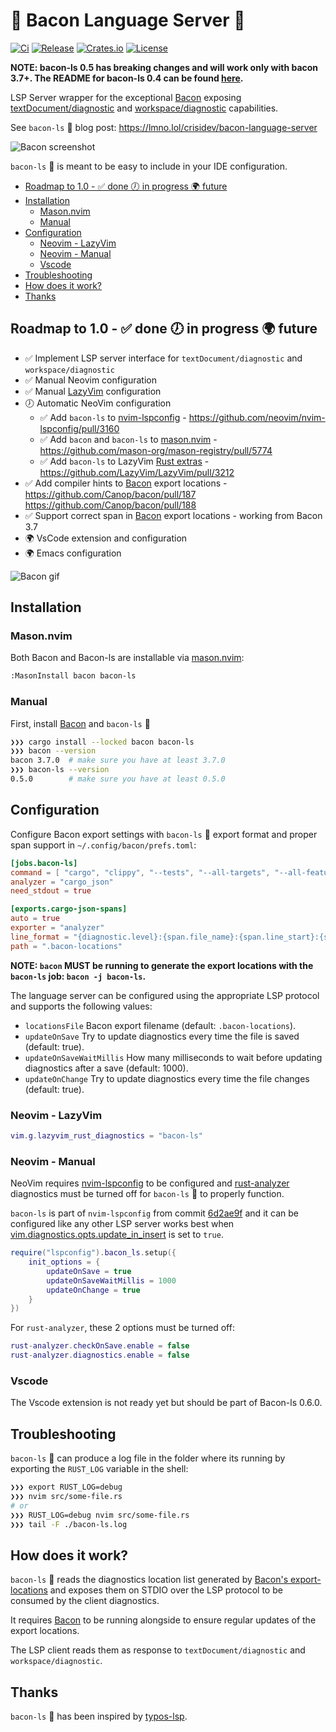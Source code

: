 # 🐽 Bacon Language Server 🐽

[![Ci](https://img.shields.io/github/actions/workflow/status/crisidev/bacon-ls/ci.yml?style=for-the-badge)](https://github.com/crisidev/bacon-ls/actions?query=workflow%3Aci)
[![Release](https://img.shields.io/github/actions/workflow/status/crisidev/bacon-ls/release.yml?style=for-the-badge)](https://github.com/crisidev/bacon-ls/actions?query=workflow%3Arelease)
[![Crates.io](https://img.shields.io/crates/v/bacon-ls?style=for-the-badge)](https://crates.io/crates/bacon-ls)
[![License](https://img.shields.io/badge/license-MIT-blue?style=for-the-badge)](https://github.com/crisidev/bacon-ls/blob/main/LICENSE)

**NOTE: bacon-ls 0.5 has breaking changes and will work only with bacon 3.7+. The README for bacon-ls 0.4
can be found [here](./README-0.4.md).**

LSP Server wrapper for the exceptional [Bacon](https://dystroy.org/bacon/) exposing [textDocument/diagnostic](https://microsoft.github.io/language-server-protocol/specification#textDocument_diagnostic) and [workspace/diagnostic](https://microsoft.github.io/language-server-protocol/specification#workspace_diagnostic) capabilities.

See `bacon-ls` 🐽 blog post: https://lmno.lol/crisidev/bacon-language-server

![Bacon screenshot](./img/screenshot.png)

`bacon-ls` 🐽 is meant to be easy to include in your IDE configuration.

<!-- vim-markdown-toc Marked -->

* [Roadmap to 1.0 - ✅ done 🕖 in progress 🌍 future](#roadmap-to-1.0---✅-done-🕖-in-progress-🌍-future)
* [Installation](#installation)
    * [Mason.nvim](#mason.nvim)
    * [Manual](#manual)
* [Configuration](#configuration)
    * [Neovim - LazyVim](#neovim---lazyvim)
    * [Neovim - Manual](#neovim---manual)
    * [Vscode](#vscode)
* [Troubleshooting](#troubleshooting)
* [How does it work?](#how-does-it-work?)
* [Thanks](#thanks)

<!-- vim-markdown-toc -->

## Roadmap to 1.0 - ✅ done 🕖 in progress 🌍 future

- ✅ Implement LSP server interface for `textDocument/diagnostic` and `workspace/diagnostic`
- ✅ Manual Neovim configuration
- ✅ Manual [LazyVim](https://www.lazyvim.org) configuration
- 🕖 Automatic NeoVim configuration
  - ✅ Add `bacon-ls` to [nvim-lspconfig](https://github.com/neovim/nvim-lspconfig/) - https://github.com/neovim/nvim-lspconfig/pull/3160
  - ✅ Add `bacon` and `bacon-ls` to [mason.nvim](https://github.com/williamboman/mason.nvim) - https://github.com/mason-org/mason-registry/pull/5774
  - ✅ Add `bacon-ls` to LazyVim [Rust extras](https://github.com/LazyVim/LazyVim/blob/main/lua/lazyvim/plugins/extras/lang/rust.lua) - https://github.com/LazyVim/LazyVim/pull/3212
- ✅ Add compiler hints to [Bacon](https://dystroy.org/bacon/) export locations - https://github.com/Canop/bacon/pull/187 https://github.com/Canop/bacon/pull/188
- ✅ Support correct span in [Bacon](https://dystroy.org/bacon/) export locations - working from Bacon 3.7
- 🌍 VsCode extension and configuration
- 🌍 Emacs configuration

![Bacon gif](./img/bacon-ls.gif)

## Installation

### Mason.nvim

Both Bacon and Bacon-ls are installable via [mason.nvim](https://github.com/williamboman/mason.nvim):

```bash
:MasonInstall bacon bacon-ls
```

### Manual

First, install [Bacon](https://dystroy.org/bacon/#installation) and `bacon-ls` 🐽

```bash
❯❯❯ cargo install --locked bacon bacon-ls
❯❯❯ bacon --version
bacon 3.7.0  # make sure you have at least 3.7.0
❯❯❯ bacon-ls --version
0.5.0        # make sure you have at least 0.5.0
```

## Configuration

Configure Bacon export settings with `bacon-ls` 🐽 export format and proper span support in `~/.config/bacon/prefs.toml`:

```toml
[jobs.bacon-ls]
command = [ "cargo", "clippy", "--tests", "--all-targets", "--all-features", "--message-format", "json-diagnostic-rendered-ansi" ]
analyzer = "cargo_json"
need_stdout = true

[exports.cargo-json-spans]
auto = true
exporter = "analyzer"
line_format = "{diagnostic.level}:{span.file_name}:{span.line_start}:{span.line_end}:{span.column_start}:{span.column_end}:{diagnostic.message}"
path = ".bacon-locations"
```

**NOTE: `bacon` MUST be running to generate the export locations with the `bacon-ls` job: `bacon -j bacon-ls`.**

The language server can be configured using the appropriate LSP protocol and
supports the following values:

- `locationsFile` Bacon export filename (default: `.bacon-locations`).
- `updateOnSave` Try to update diagnostics every time the file is saved (default: true).
- `updateOnSaveWaitMillis` How many milliseconds to wait before updating diagnostics after a save (default: 1000).
- `updateOnChange` Try to update diagnostics every time the file changes (default: true).


### Neovim - LazyVim

```lua
vim.g.lazyvim_rust_diagnostics = "bacon-ls"
```

### Neovim - Manual

NeoVim requires [nvim-lspconfig](https://github.com/neovim/nvim-lspconfig/) to be configured
and [rust-analyzer](https://rust-analyzer.github.io/) diagnostics must be turned off for `bacon-ls` 🐽
to properly function.

`bacon-ls` is part of `nvim-lspconfig` from commit
[6d2ae9f](https://github.com/neovim/nvim-lspconfig/commit/6d2ae9fdc3111a6e8fd5db2467aca11737195a30)
and it can be configured like any other LSP server works best when
[vim.diagnostics.opts.update_in_insert](https://neovim.io/doc/user/diagnostic.html#vim.diagnostic.Opts)
is set to `true`.

```lua
require("lspconfig").bacon_ls.setup({
    init_options = {
        updateOnSave = true
        updateOnSaveWaitMillis = 1000
        updateOnChange = true
    }
})
```

For `rust-analyzer`, these 2 options must be turned off:

```lua
rust-analyzer.checkOnSave.enable = false
rust-analyzer.diagnostics.enable = false
```

### Vscode

The Vscode extension is not ready yet but should be part of Bacon-ls 0.6.0.

## Troubleshooting

`bacon-ls` 🐽 can produce a log file in the folder where its running by exporting the `RUST_LOG` variable in the shell:

```bash
❯❯❯ export RUST_LOG=debug
❯❯❯ nvim src/some-file.rs
# or
❯❯❯ RUST_LOG=debug nvim src/some-file.rs
❯❯❯ tail -F ./bacon-ls.log
```

## How does it work?

`bacon-ls` 🐽 reads the diagnostics location list generated
by [Bacon's export-locations](https://dystroy.org/bacon/config/#export-locations)
and exposes them on STDIO over the LSP protocol to be consumed
by the client diagnostics.

It requires [Bacon](https://dystroy.org/bacon/) to be running alongside
to ensure regular updates of the export locations.

The LSP client reads them as response to `textDocument/diagnostic` and `workspace/diagnostic`.

## Thanks

`bacon-ls` 🐽 has been inspired by [typos-lsp](https://github.com/tekumara/typos-lsp).
